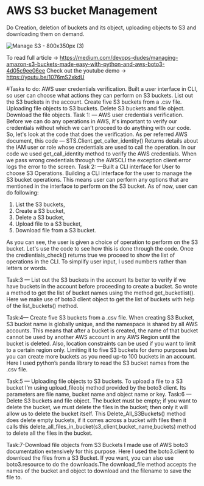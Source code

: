 # AWS S3 bucket Management
Do Creation, deletion of buckets and its object, uploading objects to S3 and downloading them on demand.

![Manage S3 - 800x350px (3)](https://github.com/joey1089/Manage_S3/assets/90427049/47aa75c2-db25-46e4-b1bf-3466e26ae8b7)

To read full article -> https://medium.com/devops-dudes/managing-amazon-s3-buckets-made-easy-with-python-and-aws-boto3-4d05c9ee06ee
Check out the youtube demo -> https://youtu.be/1076mS2xkdU

#Tasks to do:
AWS user credentials verification.
Built a user interface in CLI, so user can choose what actions they can perform on S3 buckets.
List out the S3 buckets in the account.
Create five S3 buckets from a .csv file.
Uploading file objects to S3 buckets.
Delete S3 buckets and file object.
Download the file objects.
Task 1: — AWS user credentials verification.
Before we can do any operations in AWS, it's important to verify our credentials without which we can’t proceed to do anything with our code. So, let's look at the code that does the verification. 
As per referred AWS document, this code — STS.Client.get_caller_identity()
Returns details about the IAM user or role whose credentials are used to call the operation. In our code we used get_call_identity method to verify the AWS credentials. When we pass wrong credentials through the AWSCLI the exception client error logs the error to the screen.
Task 2: —Built a CLI interface for User to choose S3 Operations.
Building a CLI interface for the user to manage the S3 bucket operations. This means user can perform any options that are mentioned in the interface to perform on the S3 bucket. As of now, user can do following:
1. List the S3 buckets,
2. Create a S3 bucket,
3. Delete a S3 bucket,
4. Upload file to a S3 bucket,
5. Download file from a S3 bucket.

As you can see, the user is given a choice of operation to perform on the S3 bucket. Let's use the code to see how this is done through the code. Once the credientials_check() returns true we proceed to show the list of operations in the CLI. To simplify user input, I used numbers rather than letters or words.


Task:3 — List out the S3 buckets in the account
Its better to verify if we have buckets in the account before proceeding to create a bucket. So wrote a method to get the list of bucket names using the method get_bucketlist(). Here we make use of boto3 client object to get the list of buckets with help of the list_buckets() method.


Task:4— Create five S3 buckets from a .csv file.
When creating S3 Bucket, S3 bucket name is globally unique, and the namespace is shared by all AWS accounts. This means that after a bucket is created, the name of that bucket cannot be used by another AWS account in any AWS Region until the bucket is deleted. Also, location constraints can be used if you want to limit to a certain region only. Limiting it to five S3 buckets for demo purposes but you can create more buckets as you need up-to 100 buckets in an account. Here I used python’s panda library to read the S3 bucket names from the .csv file.


Task:5 — Uploading file objects to S3 buckets.
To upload a file to a S3 bucket I’m using upload_fileobj method provided by the boto3 client. Its parameters are file name, bucket name and object name or key.
Task:6 — Delete S3 buckets and file object.
The bucket must be empty; if you want to delete the bucket, we must delete the files in the bucket; then only it will allow us to delete the bucket itself.
This Delete_All_S3Buckets() method does delete empty buckets, if it comes across a bucket with files then it calls this delete_all_files_in_bucket(s3_client,bucket_name,buckets) method to delete all the files in the bucket.


Task:7-Download file objects from S3 Buckets
I made use of AWS boto3 documentation extensively for this purpose. Here I used the boto3.client to download the files from a S3 Bucket. If you want, you can also use boto3.resource to do the downloads.The download_file method accepts the names of the bucket and object to download and the filename to save the file to.





